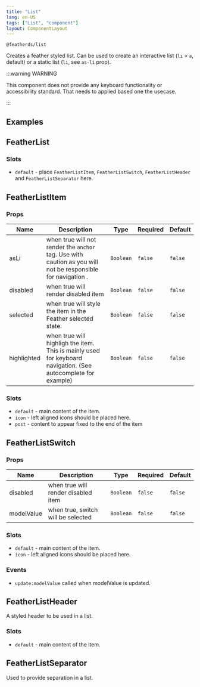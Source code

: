 ```yaml
---
title: "List"
lang: en-US
tags: ["List", "component"]
layout: ComponentLayout
---
```


`@featherds/list`

Creates a feather styled list. Can be used to create an interactive list (`li` > `a`, default) or a static list (`li`, see `as-li` prop).

:::warning WARNING

This component does not provide any keyboard functionality or accessibility standard. That needs to applied based one the usecase.

:::

## Examples

<List-Examples />

## FeatherList

### Slots

- `default` - place `FeatherListItem`, `FeatherListSwitch`, `FeatherListHeader` and `FeatherListSeparator` here.

## FeatherListItem

### Props

| Name        | Description                                                                                                   | Type      | Required | Default |
| ----------- | ------------------------------------------------------------------------------------------------------------- | --------- | -------- | ------- |
| asLi        | when true will not render the `anchor` tag. Use with caution as you will not be responsible for navigation .  | `Boolean` | `false`  | `false` |
| disabled    | when true will render disabled item                                                                           | `Boolean` | `false`  | `false` |
| selected    | when true will style the item in the Feather selected state.                                                  | `Boolean` | `false`  | `false` |
| highlighted | when true will highligh the item. This is mainly used for keyboard navigation. (See autocomplete for example) | `Boolean` | `false`  | `false` |

### Slots

- `default` - main content of the item.
- `icon` - left aligned icons should be placed here.
- `post` - content to appear fixed to the end of the item

## FeatherListSwitch

### Props

| Name       | Description                         | Type      | Required | Default |
| ---------- | ----------------------------------- | --------- | -------- | ------- |
| disabled   | when true will render disabled item | `Boolean` | `false`  | `false` |
| modelValue | when true, switch will be selected  | `Boolean` | `false`  | `false` |

### Slots

- `default` - main content of the item.
- `icon` - left aligned icons should be placed here.

### Events

- `update:modelValue` called when modelValue is updated.

## FeatherListHeader

A styled header to be used in a list.

### Slots

- `default` - main content of the item.

## FeatherListSeparator

Used to provide separation in a list.
